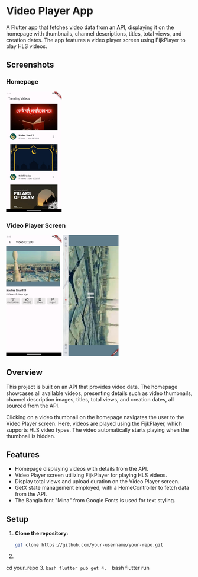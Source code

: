 # Video Player App

A Flutter app that fetches video data from an API, displaying it on the homepage with thumbnails, channel descriptions, titles, total views, and creation dates. The app features a video player screen using FijkPlayer to play HLS videos.

## Screenshots

### Homepage
<img src="/home.png" alt="Screenshot 1" width="150"/>


### Video Player Screen

<img src="/video.png" alt="Screenshot 1" width="150"/>
<img src="/videoplayer.png" alt="Screenshot 1" width="150"/>

## Overview

This project is built on an API that provides video data. The homepage showcases all available videos, presenting details such as video thumbnails, channel description images, titles, total views, and creation dates, all sourced from the API.

Clicking on a video thumbnail on the homepage navigates the user to the Video Player screen. Here, videos are played using the FijkPlayer, which supports HLS video types. The video automatically starts playing when the thumbnail is hidden.

## Features

- Homepage displaying videos with details from the API.
- Video Player screen utilizing FijkPlayer for playing HLS videos.
- Display total views and upload duration on the Video Player screen.
- GetX state management employed, with a HomeController to fetch data from the API.
- The Bangla font "Mina" from Google Fonts is used for text styling.

## Setup

1. **Clone the repository:**

   ```bash
   git clone https://github.com/your-username/your-repo.git

2.  ```bash
   cd your_repo
3.  ```bash
   flutter pub get
4.  ```bash
   flutter run


